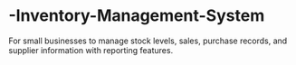 # -Inventory-Management-System
For small businesses to manage stock levels, sales, purchase records, and supplier information with reporting features.
